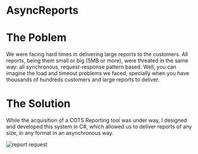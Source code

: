 # AsyncReports
<H1>The Poblem</H1>
We were facing hard times in delivering large reports to the customers. All reports, being them small or big (5MB or more), 
were threated in the same way: all synchronous, request-response pattern based. Well, you can imagine the load and timeout problems we faced, specially when you have thousands of hundreds customers and large reports to deliver.

<H1>The Solution</H1>
While the acquisition of a COTS Reporting tool was under way, I designed and developed this system in C#, which allowed us to deliver reports of any size, in any format in an asynchronous way.

![report request](https://cloud.githubusercontent.com/assets/1160316/20939018/13c5bba0-bbe5-11e6-9f8b-7d9e3e8caa46.png)
